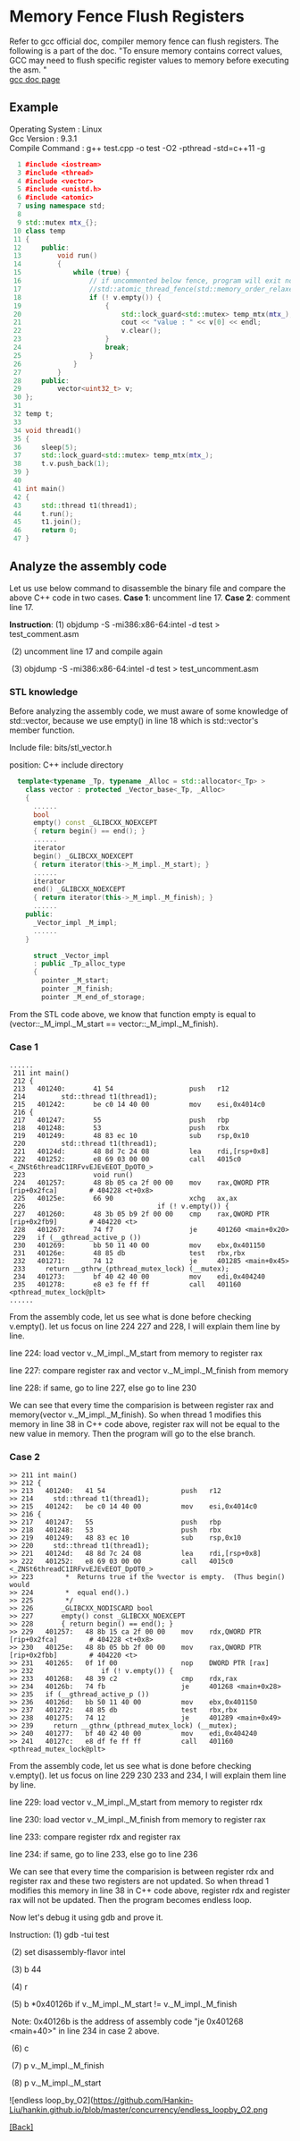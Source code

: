 # Memory Fence Flush Registers  
Refer to gcc official doc, compiler memory fence can flush registers. The following is a part of the doc.
"To ensure memory contains correct values, GCC may need to flush specific register values to memory before executing the asm. "  
[gcc doc page](https://gcc.gnu.org/onlinedocs/gcc/Extended-Asm.html#Clobbers-and-Scratch-Registers)

## Example
Operating System : Linux  
Gcc Version : 9.3.1  
Compile Command : g++ test.cpp -o test -O2 -pthread -std=c++11 -g  

```c++
  1 #include <iostream>                                                                                                             2 #include <mutex>  
  3 #include <thread>  
  4 #include <vector>  
  5 #include <unistd.h>  
  6 #include <atomic>  
  7 using namespace std;  
  8 
  9 std::mutex mtx_{};  
 10 class temp  
 11 {   
 12     public:  
 13         void run()
 14         {   
 15             while (true) {  
 16                 // if uncommented below fence, program will exit normally. Otherwise, program will go to endless loop.  
 17                 //std::atomic_thread_fence(std::memory_order_relaxed);  
 18                 if (! v.empty()) {
 19                     {   
 20                         std::lock_guard<std::mutex> temp_mtx(mtx_);
 21                         cout << "value : " << v[0] << endl;
 22                         v.clear();
 23                     }  
 24                     break;
 25                 }
 26             }
 27         }    
 28     public:  
 29         vector<uint32_t> v;
 30 };
 31 
 32 temp t;  
 33 
 34 void thread1()  
 35 {   
 36     sleep(5);  
 37     std::lock_guard<std::mutex> temp_mtx(mtx_);
 38     t.v.push_back(1);
 39 }
 40 
 41 int main()
 42 {
 43     std::thread t1(thread1);
 44     t.run();
 45     t1.join();
 46     return 0;
 47 }
```
## Analyze the assembly code

Let us use below command to disassemble the binary file and compare the above C++ code in two cases. **Case 1**: uncomment line 17. **Case 2**: comment line 17.

**Instruction**: (1) objdump -S -mi386:x86-64:intel -d test > test_comment.asm

​                       (2) uncomment line 17 and compile again

​                       (3) objdump -S -mi386:x86-64:intel -d test > test_uncomment.asm

### STL knowledge

Before analyzing the assembly code, we must aware of some knowledge of std::vector, because we use empty() in line 18 which is std::vector's member function.

Include file:  bits/stl_vector.h

position: C++ include directory 

```c++
  template<typename _Tp, typename _Alloc = std::allocator<_Tp> >
    class vector : protected _Vector_base<_Tp, _Alloc> 
    {
      ......
      bool 
      empty() const _GLIBCXX_NOEXCEPT
      { return begin() == end(); }
      ......
      iterator
      begin() _GLIBCXX_NOEXCEPT
      { return iterator(this->_M_impl._M_start); }
      ......
      iterator
      end() _GLIBCXX_NOEXCEPT
      { return iterator(this->_M_impl._M_finish); }
      ......
    public:
      _Vector_impl _M_impl;
      ......
    }
```

```c++
      struct _Vector_impl
      : public _Tp_alloc_type
      {
        pointer _M_start;
        pointer _M_finish;
        pointer _M_end_of_storage;
```

From the STL code above, we know that function empty is equal to (vector::\_M_impl.\_M_start == vector::\_M_impl.\_M_finish).

### Case 1

```
......
 211 int main()
 212 {
 213   401240:       41 54                   push   r12
 214         std::thread t1(thread1);  
 215   401242:       be c0 14 40 00          mov    esi,0x4014c0
 216 {
 217   401247:       55                      push   rbp
 218   401248:       53                      push   rbx
 219   401249:       48 83 ec 10             sub    rsp,0x10
 220         std::thread t1(thread1);  
 221   40124d:       48 8d 7c 24 08          lea    rdi,[rsp+0x8]
 222   401252:       e8 69 03 00 00          call   4015c0 <_ZNSt6threadC1IRFvvEJEvEEOT_DpOT0_>
 223                 void run()
 224   401257:       48 8b 05 ca 2f 00 00    mov    rax,QWORD PTR [rip+0x2fca]        # 404228 <t+0x8>
 225   40125e:       66 90                   xchg   ax,ax
 226                                 if (! v.empty()) {  
 227   401260:       48 3b 05 b9 2f 00 00    cmp    rax,QWORD PTR [rip+0x2fb9]        # 404220 <t>
 228   401267:       74 f7                   je     401260 <main+0x20>
 229   if (__gthread_active_p ())
 230   401269:       bb 50 11 40 00          mov    ebx,0x401150
 231   40126e:       48 85 db                test   rbx,rbx
 232   401271:       74 12                   je     401285 <main+0x45>
 233     return __gthrw_(pthread_mutex_lock) (__mutex);
 234   401273:       bf 40 42 40 00          mov    edi,0x404240
 235   401278:       e8 e3 fe ff ff          call   401160 <pthread_mutex_lock@plt>
......
```

From the assembly code, let us see what is done before checking v.empty(). let us focus on line 224 227 and 228, I will explain them line by line.

line 224: load vector v.\_M_impl.\_M_start from memory to register rax

line 227: compare register rax and vector v.\_M_impl.\_M_finish from memory

line 228: if same, go to line 227, else go to line 230

We can see that every time the comparision is between register rax and memory(vector v.\_M_impl.\_M_finish). So when thread 1 modifies this memory in line 38 in C++ code above, register rax will not be equal to the new value in memory. Then the program will go to the else branch.

### Case 2

```
>> 211 int main()  
>> 212 {  
>> 213   401240:   41 54                   push   r12
>> 214     std::thread t1(thread1);  
>> 215   401242:   be c0 14 40 00          mov    esi,0x4014c0
>> 216 {  
>> 217   401247:   55                      push   rbp
>> 218   401248:   53                      push   rbx
>> 219   401249:   48 83 ec 10             sub    rsp,0x10
>> 220     std::thread t1(thread1);  
>> 221   40124d:   48 8d 7c 24 08          lea    rdi,[rsp+0x8]
>> 222   401252:   e8 69 03 00 00          call   4015c0 <_ZNSt6threadC1IRFvvEJEvEEOT_DpOT0_>
>> 223        *  Returns true if the %vector is empty.  (Thus begin() would
>> 224        *  equal end().)
>> 225        */
>> 226       _GLIBCXX_NODISCARD bool
>> 227       empty() const _GLIBCXX_NOEXCEPT
>> 228       { return begin() == end(); }
>> 229   401257:   48 8b 15 ca 2f 00 00    mov    rdx,QWORD PTR [rip+0x2fca]        # 404228 <t+0x8>
>> 230   40125e:   48 8b 05 bb 2f 00 00    mov    rax,QWORD PTR [rip+0x2fbb]        # 404220 <t>
>> 231   401265:   0f 1f 00                nop    DWORD PTR [rax]
>> 232                 if (! v.empty()) {  
>> 233   401268:   48 39 c2                cmp    rdx,rax
>> 234   40126b:   74 fb                   je     401268 <main+0x28>
>> 235   if (__gthread_active_p ())
>> 236   40126d:   bb 50 11 40 00          mov    ebx,0x401150
>> 237   401272:   48 85 db                test   rbx,rbx
>> 238   401275:   74 12                   je     401289 <main+0x49>
>> 239     return __gthrw_(pthread_mutex_lock) (__mutex);
>> 240   401277:   bf 40 42 40 00          mov    edi,0x404240
>> 241   40127c:   e8 df fe ff ff          call   401160 <pthread_mutex_lock@plt>
```

From the assembly code, let us see what is done before checking v.empty(). let us focus on line 229 230 233 and 234, I will explain them line by line.

line 229: load vector v.\_M_impl.\_M_start from memory to register rdx

line 230: load vector v.\_M_impl.\_M_finish from memory to register rax

line 233: compare register rdx and register rax

line 234: if same, go to line 233, else go to line 236

We can see that every time the comparision is between register rdx and register rax and these two registers are not updated. So when thread 1 modifies this memory in line 38 in C++ code above, register rdx and register rax will not be updated. Then the program becomes endless loop.

Now let's debug it using gdb and prove it.

Instruction: (1) gdb -tui test

​                     (2) set disassembly-flavor intel

​                     (3) b 44

​                     (4) r

​                     (5) b	*0x40126b if v.\_M_impl.\_M_start != v.\_M_impl._M_finish

​                                       Note: 0x40126b is the address of assembly code "je     0x401268 <main+40>" in line 234 in case 2 above.

​                     (6) c

​                     (7) p	v.\_M_impl._M_finish

​                     (8) p	v.\_M_impl._M_start

![endless loop_by_O2](https://github.com/Hankin-Liu/hankin.github.io/blob/master/concurrency/endless_loopby_O2.png



[\[Back\]](https://github.com/Hankin-Liu/hankin.github.io/blob/master/concurrency/Concurrency.md)

